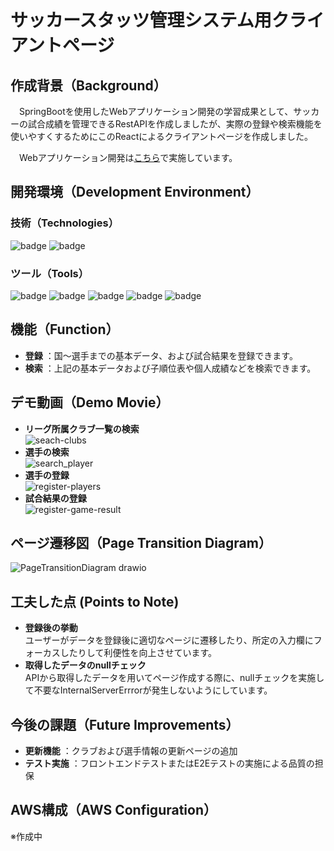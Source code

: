 # サッカースタッツ管理システム用クライアントページ

## 作成背景（Background）
　SpringBootを使用したWebアプリケーション開発の学習成果として、サッカーの試合成績を管理できるRestAPIを作成しましたが、実際の登録や検索機能を使いやすくするためにこのReactによるクライアントページを作成しました。

　Webアプリケーション開発は[こちら](https://github.com/AijiY/FootballStatsManagement)で実施しています。

## 開発環境（Development Environment）
### 技術（Technologies）
![badge](https://img.shields.io/badge/npm-10.8.2-CB3837.svg?logo=npm&logoColor=white)
![badge](https://img.shields.io/badge/Node.js-20.16.0-8CC84B.svg?logo=nodedotjs&logoColor=white)

### ツール（Tools）
![badge](https://img.shields.io/badge/Visual%20Studio%20Code-1.95.0-007ACC.svg?logo=visual-studio-code&style=flat)
![badge](https://img.shields.io/badge/-Create%20React%20App-555.svg?logo=react&style=flat)
![badge](https://img.shields.io/badge/draw.io-FB9D3A.svg?logo=diagramsdotnet&logoColor=white)
![badge](https://img.shields.io/badge/Microsoft%20Clipchamp-007ACC.svg?logo=visual-studio-code&style=flat)
![badge](https://img.shields.io/badge/OBS%20Studio-30.2.3-302E31.svg?logo=obsstudio&logoColor=white)

## 機能（Function） 
- **登録** ：国～選手までの基本データ、および試合結果を登録できます。
- **検索** ：上記の基本データおよび子順位表や個人成績などを検索できます。

## デモ動画（Demo Movie）
- **リーグ所属クラブ一覧の検索**<br>
![seach-clubs](https://github.com/user-attachments/assets/769fb2d8-97c5-46fd-ad03-01c5e3a567d1)
- **選手の検索**<br>
![search_player](https://github.com/user-attachments/assets/42ffba2c-ebfb-427b-962e-956838b4c580)
- **選手の登録**<br>
![register-players](https://github.com/user-attachments/assets/10c044ff-e2d9-4fd1-bdb4-cb41f24f058b)
- **試合結果の登録**<br>
![register-game-result](https://github.com/user-attachments/assets/23affa95-ea94-4e40-a56b-de67486833dd)

## ページ遷移図（Page Transition Diagram）
![PageTransitionDiagram drawio](https://github.com/user-attachments/assets/79ddf1d1-b271-47e1-b124-5e116efc6c78)

## 工夫した点 (Points to Note)
- **登録後の挙動**<br>
ユーザーがデータを登録後に適切なページに遷移したり、所定の入力欄にフォーカスしたりして利便性を向上させています。
- **取得したデータのnullチェック**<br>
APIから取得したデータを用いてページ作成する際に、nullチェックを実施して不要なInternalServerErrrorが発生しないようにしています。

## 今後の課題（Future Improvements）
- **更新機能** ：クラブおよび選手情報の更新ページの追加
- **テスト実施** ：フロントエンドテストまたはE2Eテストの実施による品質の担保

## AWS構成（AWS Configuration）
※作成中
